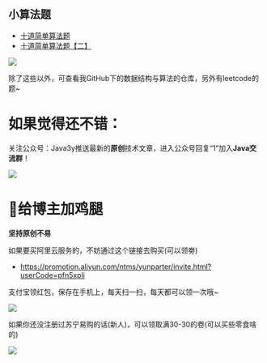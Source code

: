 ## 小算法题 ##

- [十道简单算法题](https://segmentfault.com/a/1190000014082596)
- [十道简单算法题【二】](https://segmentfault.com/a/1190000014231566)


![](https://i.imgur.com/9FogtXx.jpg)


除了这些以外，可查看我GitHub下的数据结构与算法的仓库，另外有leetcode的题~

# 如果觉得还不错： #

关注公众号：Java3y推送最新的**原创**技术文章，进入公众号回复“1”加入**Java交流群**！

![](https://user-gold-cdn.xitu.io/2018/2/28/161dc06a373e4f4d?w=258&h=258&f=jpeg&s=27005)


# :sparkling_heart:给博主加鸡腿 #

**坚持原创不易**


如果要买阿里云服务的，不妨通过这个链接去购买(可以领劵)

- https://promotion.aliyun.com/ntms/yunparter/invite.html?userCode=pfn5xpli


支付宝领红包，保存在手机上，每天扫一扫，每天都可以领一次哦~


![](https://user-gold-cdn.xitu.io/2018/11/18/16726109849ec9ec?w=567&h=852&f=jpeg&s=76745)


如果你还没注册过苏宁易购的话(新人)，可以领取满30-30的卷(可以买些零食啥的)


![](https://user-gold-cdn.xitu.io/2018/11/18/167260c979e2ea85?w=750&h=1204&f=jpeg&s=120180)
